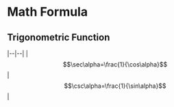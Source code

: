 # Math Formula

## Trigonometric Function

|--|--|
|$$\sec\alpha=\frac{1}{\cos\alpha}$$|$$\csc\alpha=\frac{1}{\sin\alpha}$$|
